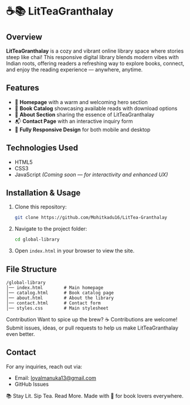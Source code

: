 # ☕📚 LitTeaGranthalay

## Overview
**LitTeaGranthalay** is a cozy and vibrant online library space where stories steep like chai! This responsive digital library blends modern vibes with Indian roots, offering readers a refreshing way to explore books, connect, and enjoy the reading experience — anywhere, anytime.

## Features
- 🌟 **Homepage** with a warm and welcoming hero section
- 📖 **Book Catalog** showcasing available reads with download options
- 🧠 **About Section** sharing the essence of LitTeaGranthalay
- 📬 **Contact Page** with an interactive inquiry form
- 📱 **Fully Responsive Design** for both mobile and desktop

## Technologies Used
- HTML5
- CSS3
- JavaScript *(Coming soon — for interactivity and enhanced UX)*

## Installation & Usage
1. Clone this repository:
   ```bash
   git clone https://github.com/Mohitkadu16/LitTea-Granthalay
   ```
2. Navigate to the project folder:
   ```bash
   cd global-library
   ```
3. Open `index.html` in your browser to view the site.

## File Structure
```
/global-library
│── index.html        # Main homepage
│── catalog.html      # Book catalog page
│── about.html        # About the library
│── contact.html      # Contact form
│── styles.css        # Main stylesheet
```

Contribution
Want to spice up the brew? ☕
Contributions are welcome! Submit issues, ideas, or pull requests to help us make LitTeaGranthalay even better.

## Contact
For any inquiries, reach out via:
- Email: loyalmanuka13@gmail.com
- GitHub Issues


📚 Stay Lit. Sip Tea. Read More.
Made with 💛 for book lovers everywhere.
